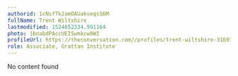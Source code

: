 ```yaml
---
authorid: 1cNsfTk2amOAUakseqsS6M
fullName: Trent Wiltshire
lastmodified: 1524652334.991164
photo: 1bnabdPAccUEISwmkcw8WI
profileUrl: https://theconversation.com//profiles/trent-wiltshire-316914
role: Associate, Grattan Institute
---
```

No content found